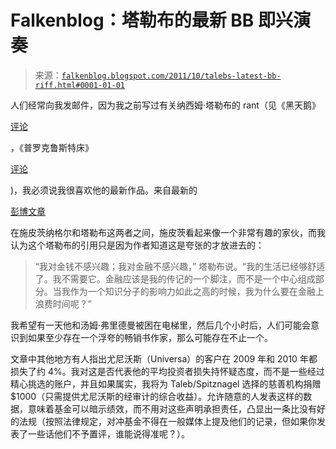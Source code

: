 <!--yml

类别：未分类

日期：2024-05-12 20:43:50

-->

# Falkenblog：塔勒布的最新 BB 即兴演奏

> 来源：[`falkenblog.blogspot.com/2011/10/talebs-latest-bb-riff.html#0001-01-01`](http://falkenblog.blogspot.com/2011/10/talebs-latest-bb-riff.html#0001-01-01)

人们经常向我发邮件，因为我之前写过有关纳西姆·塔勒布的 rant（见《黑天鹅》

[评论](http://falkenblog.blogspot.com/2009/03/review-of-talebs-black-swan.html)

，《普罗克鲁斯特床》

[评论](http://falkenblog.blogspot.com/2010/12/nassim-taleb-imitates-kanye-west.html)

)，我必须说我很喜欢他的最新作品。来自最新的

[彭博文章](http://www.bloomberg.com/news/2011-10-06/black-swan-money-manager-returning-23-anticipating-bear-market.html?cmpid=bit)

在施皮茨纳格尔和塔勒布这两者之间，施皮茨看起来像一个非常有趣的家伙，而我认为这个塔勒布的引用只是因为作者知道这是夸张的才放进去的：

> “我对金钱不感兴趣；我对金融不感兴趣，” 塔勒布说。“我的生活已经够舒适了。我不需要它。金融应该是我的传记的一个脚注，而不是一个中心组成部分。当我作为一个知识分子的影响力如此之高的时候，我为什么要在金融上浪费时间呢？”

我希望有一天他和汤姆·弗里德曼被困在电梯里，然后几个小时后，人们可能会意识到如果至少存在一个浮夸的畅销书作家，那么可能存在不止一个。

文章中其他地方有人指出尤尼沃斯（Universa）的客户在 2009 年和 2010 年都损失了约 4%。我对这是否代表他的平均投资者损失持怀疑态度，而不是一些经过精心挑选的账户，并且如果属实，我将为 Taleb/Spitznagel 选择的慈善机构捐赠$1000（只需提供尤尼沃斯的经审计的综合收益）。允许随意的人发表这样的数据，意味着基金可以暗示绩效，而不用对这些声明承担责任，凸显出一条比没有好的法规（按照法律规定，对冲基金不得在一般媒体上提及他们的记录，但如果你发表了一些话他们不予置评，谁能说得准呢？）。

